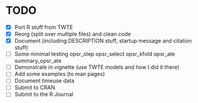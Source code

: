 # TODO
- [x] Port R stuff from TWTE
- [x] Reorg (split over multiple files) and clean code
- [x] Document (including DESCRIPTION stuff, startup message and citation stuff)
- [ ] Some minimal testing
  opsr_step
  opsr_select
  opsr_kfold
  opsr_ate
  summary_opsr_ate
- [ ] Demonstrate in vignette (use TWTE models and how I did it there)
- [ ] Add some examples (to man pages)
- [ ] Document timeuse data
- [ ] Submit to CRAN
- [ ] Submit to the R Journal
